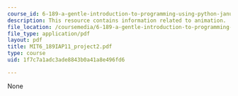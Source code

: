 ```yaml
---
course_id: 6-189-a-gentle-introduction-to-programming-using-python-january-iap-2011
description: This resource contains information related to animation.
file_location: /coursemedia/6-189-a-gentle-introduction-to-programming-using-python-january-iap-2011/1f7c7a1adc3ade8843b0a41a8e496fd6_MIT6_189IAP11_project2.pdf
file_type: application/pdf
layout: pdf
title: MIT6_189IAP11_project2.pdf
type: course
uid: 1f7c7a1adc3ade8843b0a41a8e496fd6

---
```

None